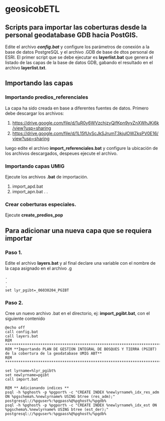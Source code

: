 # geosicobETL

## Scripts para importar las coberturas desde la personal geodatabase GDB hacia PostGIS.

Edite el archivo **_config.bat_** y configure los parámetros de conexión a la base de datos PostgreSQL y el archivo .GDB de base de dtos personal de ESRI.
El primer script que se debe ejecutar es **layerlist.bat** que genera el listado de las capas de la base de datos GDB,
gabando el resultado en el archivo **layerlist.txt**.

## Importando las capas

### Importando predios_referenciales

La capa ha sido creada en base a diferentes fuentes de datos.
Primero debe descargar los archivos:

1. https://drive.google.com/file/d/1uR0y6WVzchjzyQifKpn9yvZnXWhJKi6k/view?usp=sharing
2. https://drive.google.com/file/d/1L15fUvScJkSJrumT3kjulOWZksPV0E16/view?usp=sharing

luego edite el archivo **import_referenciales.bat** y configure la ubicación de los archivos descargados, despeues ejecute el archivo.

### Importando capas UMIG

Ejecute los archivos **.bat** de importación.

1.  import_apd.bat
2.  import_apn.bat
    .
    .

### Crear coberturas especiales.

Ejecute **create_predios_pop**

## Para adicionar una nueva capa que se requiera importar

### Paso 1.

Edite el archivo **layers.bat** y al final declare una variable con el nombre de la capa asignado en el archivo .g

```shell
.
.
.
set lyr_pgibt=_06030204_PGIBT
```

### Paso 2.

Cree un nuevo archivo .bat en el directorio, ej: **import_pgibt.bat**, con el siguiente contenido

```shell
@echo off
call config.bat
call layers.bat
REM ********************************************************************************
REM **Importando PLAN DE GESTION INTEGRAL DE BOSQUES Y TIERRA (PGIBT) de la cobertura de la geodatabase UMIG ABT**
REM ********************************************************************************

set lyrname=%lyr_pgibt%
set newlyrname=pgibt
call import.bat

REM ** Adicionando indices **
psql -h %pghost% -p %pgport% -c "CREATE INDEX %newlyrname%_idx_res_adm ON %pgschema%.%newlyrname% USING btree (res_adm);" postgresql://%pguser%:%pgpass%@%pghost%/%pgdb%
psql -h %pghost% -p %pgport% -c "CREATE INDEX %newlyrname%_idx_est ON %pgschema%.%newlyrname% USING btree (est_der);" postgresql://%pguser%:%pgpass%@%pghost%/%pgdb%
```
